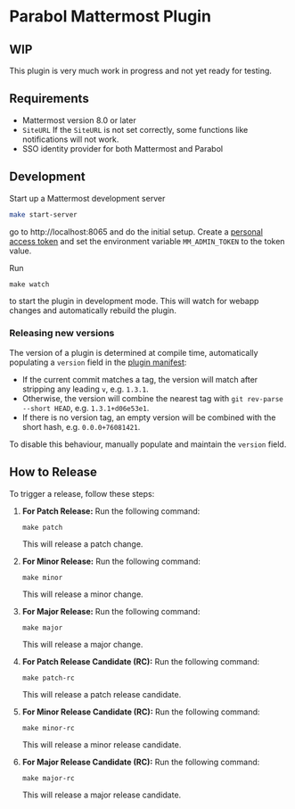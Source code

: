 # Parabol Mattermost Plugin

## WIP ##

This plugin is very much work in progress and not yet ready for testing.

## Requirements

- Mattermost version 8.0 or later
- `SiteURL` If the `SiteURL` is not set correctly, some functions like notifications will not work.
- SSO identity provider for both Mattermost and Parabol

## Development

Start up a Mattermost development server
```bash
make start-server
```
go to http://localhost:8065 and do the initial setup. Create a [personal access token](https://docs.mattermost.com/developer/personal-access-tokens.html)
and set the environment variable `MM_ADMIN_TOKEN` to the token value.


Run 
```
make watch
```
to start the plugin in development mode. This will watch for webapp changes and automatically rebuild the plugin.

### Releasing new versions

The version of a plugin is determined at compile time, automatically populating a `version` field in the [plugin manifest](plugin.json):
* If the current commit matches a tag, the version will match after stripping any leading `v`, e.g. `1.3.1`.
* Otherwise, the version will combine the nearest tag with `git rev-parse --short HEAD`, e.g. `1.3.1+d06e53e1`.
* If there is no version tag, an empty version will be combined with the short hash, e.g. `0.0.0+76081421`.

To disable this behaviour, manually populate and maintain the `version` field.

## How to Release

To trigger a release, follow these steps:

1. **For Patch Release:** Run the following command:
    ```
    make patch
    ```
   This will release a patch change.

2. **For Minor Release:** Run the following command:
    ```
    make minor
    ```
   This will release a minor change.

3. **For Major Release:** Run the following command:
    ```
    make major
    ```
   This will release a major change.

4. **For Patch Release Candidate (RC):** Run the following command:
    ```
    make patch-rc
    ```
   This will release a patch release candidate.

5. **For Minor Release Candidate (RC):** Run the following command:
    ```
    make minor-rc
    ```
   This will release a minor release candidate.

6. **For Major Release Candidate (RC):** Run the following command:
    ```
    make major-rc
    ```
   This will release a major release candidate.

